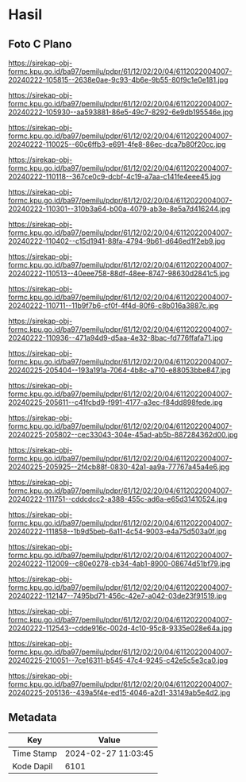 # Hasil

## Foto C Plano

https://sirekap-obj-formc.kpu.go.id/ba97/pemilu/pdpr/61/12/02/20/04/6112022004007-20240222-105815--2638e0ae-9c93-4b6e-9b55-80f9c1e0e181.jpg

https://sirekap-obj-formc.kpu.go.id/ba97/pemilu/pdpr/61/12/02/20/04/6112022004007-20240222-105930--aa593881-86e5-49c7-8292-6e9db195546e.jpg

https://sirekap-obj-formc.kpu.go.id/ba97/pemilu/pdpr/61/12/02/20/04/6112022004007-20240222-110025--60c6ffb3-e691-4fe8-86ec-dca7b80f20cc.jpg

https://sirekap-obj-formc.kpu.go.id/ba97/pemilu/pdpr/61/12/02/20/04/6112022004007-20240222-110118--367ce0c9-dcbf-4c19-a7aa-c141fe4eee45.jpg

https://sirekap-obj-formc.kpu.go.id/ba97/pemilu/pdpr/61/12/02/20/04/6112022004007-20240222-110301--310b3a64-b00a-4079-ab3e-8e5a7d416244.jpg

https://sirekap-obj-formc.kpu.go.id/ba97/pemilu/pdpr/61/12/02/20/04/6112022004007-20240222-110402--c15d1941-88fa-4794-9b61-d646ed1f2eb9.jpg

https://sirekap-obj-formc.kpu.go.id/ba97/pemilu/pdpr/61/12/02/20/04/6112022004007-20240222-110513--40eee758-88df-48ee-8747-98630d2841c5.jpg

https://sirekap-obj-formc.kpu.go.id/ba97/pemilu/pdpr/61/12/02/20/04/6112022004007-20240222-110711--11b9f7b6-cf0f-4f4d-80f6-c8b016a3887c.jpg

https://sirekap-obj-formc.kpu.go.id/ba97/pemilu/pdpr/61/12/02/20/04/6112022004007-20240222-110936--471a94d9-d5aa-4e32-8bac-fd776ffafa71.jpg

https://sirekap-obj-formc.kpu.go.id/ba97/pemilu/pdpr/61/12/02/20/04/6112022004007-20240225-205404--193a191a-7064-4b8c-a710-e88053bbe847.jpg

https://sirekap-obj-formc.kpu.go.id/ba97/pemilu/pdpr/61/12/02/20/04/6112022004007-20240225-205611--c41fcbd9-f991-4177-a3ec-f84dd898fede.jpg

https://sirekap-obj-formc.kpu.go.id/ba97/pemilu/pdpr/61/12/02/20/04/6112022004007-20240225-205802--cec33043-304e-45ad-ab5b-887284362d00.jpg

https://sirekap-obj-formc.kpu.go.id/ba97/pemilu/pdpr/61/12/02/20/04/6112022004007-20240225-205925--2f4cb88f-0830-42a1-aa9a-77767a45a4e6.jpg

https://sirekap-obj-formc.kpu.go.id/ba97/pemilu/pdpr/61/12/02/20/04/6112022004007-20240222-111751--cddcdcc2-a388-455c-ad6a-e65d31410524.jpg

https://sirekap-obj-formc.kpu.go.id/ba97/pemilu/pdpr/61/12/02/20/04/6112022004007-20240222-111858--1b9d5beb-6a11-4c54-9003-e4a75d503a0f.jpg

https://sirekap-obj-formc.kpu.go.id/ba97/pemilu/pdpr/61/12/02/20/04/6112022004007-20240222-112009--c80e0278-cb34-4ab1-8900-08674d51bf79.jpg

https://sirekap-obj-formc.kpu.go.id/ba97/pemilu/pdpr/61/12/02/20/04/6112022004007-20240222-112147--7495bd71-456c-42e7-a042-03de23f91519.jpg

https://sirekap-obj-formc.kpu.go.id/ba97/pemilu/pdpr/61/12/02/20/04/6112022004007-20240222-112543--cdde916c-002d-4c10-95c8-9335e028e64a.jpg

https://sirekap-obj-formc.kpu.go.id/ba97/pemilu/pdpr/61/12/02/20/04/6112022004007-20240225-210051--7ce16311-b545-47c4-9245-c42e5c5e3ca0.jpg

https://sirekap-obj-formc.kpu.go.id/ba97/pemilu/pdpr/61/12/02/20/04/6112022004007-20240225-205136--439a5f4e-ed15-4046-a2d1-33149ab5e4d2.jpg


## Metadata

| Key        | Value               |
| ---------- | ------------------- |
| Time Stamp | 2024-02-27 11:03:45 |
| Kode Dapil | 6101                |



